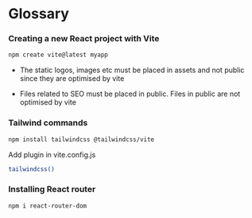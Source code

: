 # Glossary

### Creating a new React project with Vite

```bash
npm create vite@latest myapp
```

- The static logos, images etc must be placed in assets and not public since they are optimised by vite

- Files related to SEO must be placed in public. Files in public are not optimised by vite

### Tailwind commands

```bash
npm install tailwindcss @tailwindcss/vite
```

Add plugin in vite.config.js

```bash
tailwindcss()
```

### Installing React router

```bash
npm i react-router-dom
```